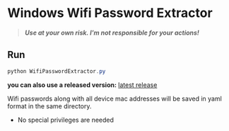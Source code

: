 # Windows Wifi Password Extractor

> _**Use at your own risk. I'm not responsible for your actions!**_

## Run

```powershell
python WifiPasswordExtractor.py
```

**you can also use a released version:**
[latest release](https://github.com/RyanNorooz/Windows-WifiPassword-Extractor/releases/latest)

Wifi passwords along with all device mac addresses will be saved in yaml format in the same directory.

- No special privileges are needed
